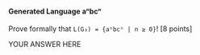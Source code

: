 #### Generated Language aⁿbcⁿ

Prove formally that `L(G₃) = {aⁿbcⁿ | n ≥ 0}`! [8 points]

YOUR ANSWER HERE
